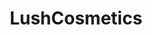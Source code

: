 ---
title: LushCosmetics
crosslinks:
- Lush_Kitchen
- livven
- SkincareAddiction
- AsianBeauty
- ireland
- Frugal_Jerk
- rising
- CozyPlaces
- KarmaCourt
- financialindependence
- rupaulsdragrace
- Shoplifting
- gatekeeping
- makeupexchange
- keto
- thesimpsons
- houston
---
